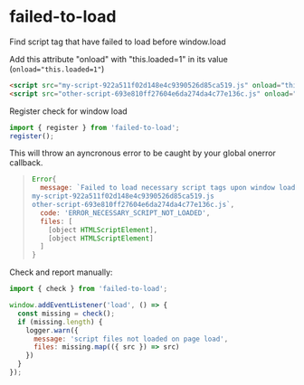 # failed-to-load
Find script tag that have failed to load before window.load

Add this attribute "onload" with "this.loaded=1" in its value (`onload="this.loaded=1"`)
```html
<script src="my-script-922a511f02d148e4c9390526d85ca519.js" onload="this.loaded=1"></script>
<script src="other-script-693e810ff27604e6da274da4c77e136c.js" onload="this.loaded=1"></script>
```

Register check for window load
```js
import { register } from 'failed-to-load';
register();
```

This will throw an ayncronous error to be caught by your global onerror callback.
> ```js
> Error{
>   message: `Failed to load necessary script tags upon window load
> my-script-922a511f02d148e4c9390526d85ca519.js
> other-script-693e810ff27604e6da274da4c77e136c.js`,
>   code: 'ERROR_NECESSARY_SCRIPT_NOT_LOADED',
>   files: [
>     [object HTMLScriptElement],
>     [object HTMLScriptElement]
>   ]
> }
> ```

Check and report manually:
```js
import { check } from 'failed-to-load';

window.addEventListener('load', () => {
  const missing = check();
  if (missing.length) {
    logger.warn({
      message: 'script files not loaded on page load',
      files: missing.map(({ src }) => src)
    })
  }
});
```

